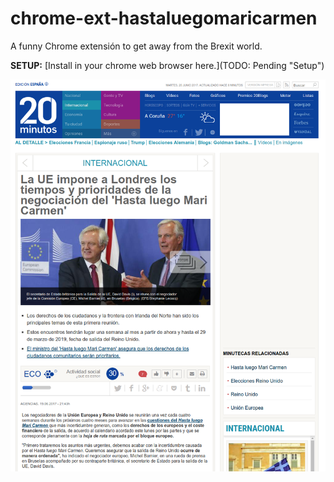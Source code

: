 # chrome-ext-hastaluegomaricarmen

A funny Chrome extensión to get away from the Brexit world.

**SETUP:** [Install in your chrome web browser here.](TODO: Pending "Setup")

![Example in 20minutos.es](screenshot.png "Example in todostartups.com")

